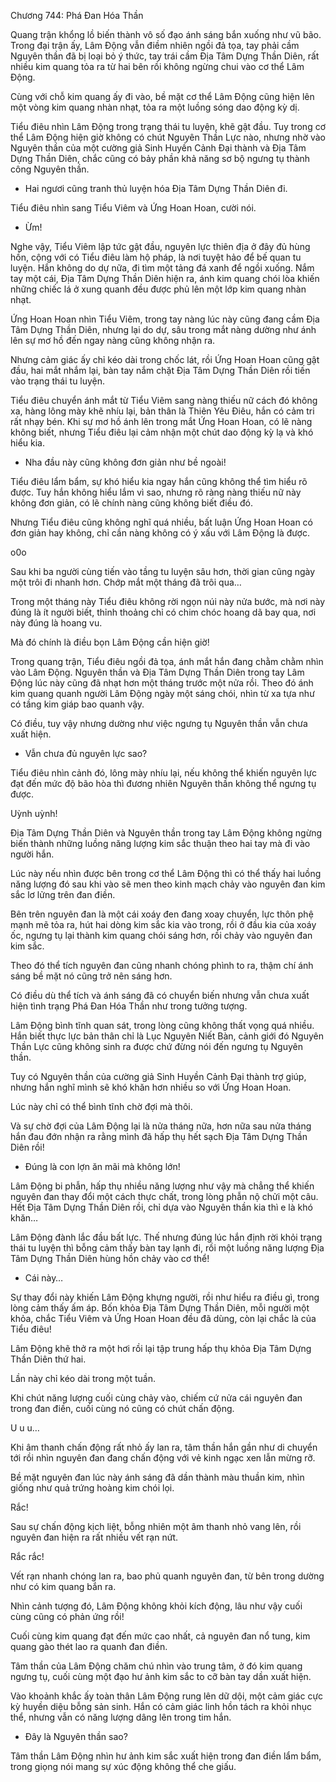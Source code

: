 




Chương 744: Phá Đan Hóa Thần


Quang trận khổng lồ biến thành vô số đạo ánh sáng bắn xuống như vũ bão. Trong đại trận ấy, Lâm Động vẫn điềm nhiên ngồi đả tọa, tay phải cầm Nguyên thần đã bị loại bỏ ý thức, tay trái cầm Địa Tâm Dựng Thần Diên, rất nhiều kim quang tỏa ra từ hai bên rồi không ngừng chui vào cơ thể Lâm Động.

Cùng với chỗ kim quang ấy đi vào, bề mặt cơ thể Lâm Động cũng hiện lên một vòng kim quang nhàn nhạt, tỏa ra một luồng sóng dao động kỳ dị.

Tiểu điêu nhìn Lâm Động trong trạng thái tu luyện, khẽ gật đầu. Tuy trong cơ thể Lâm Động hiện giờ không có chút Nguyên Thần Lực nào, nhưng nhờ vào Nguyên thần của một cường giả Sinh Huyền Cảnh Đại thành và Địa Tâm Dựng Thần Diên, chắc cũng có bảy phần khả năng sơ bộ ngưng tụ thành công Nguyên thần.

- Hai ngươi cũng tranh thủ luyện hóa Địa Tâm Dựng Thần Diên đi.

Tiểu điêu nhìn sang Tiểu Viêm và Ứng Hoan Hoan, cười nói.

- Ừm!

Nghe vậy, Tiểu Viêm lập tức gật đầu, nguyên lực thiên địa ở đây đủ hùng hồn, cộng với có Tiểu điêu làm hộ pháp, là nơi tuyệt hảo để bế quan tu luyện. Hắn không do dự nữa, đi tìm một tảng đá xanh để ngồi xuống. Nắm tay một cái, Địa Tâm Dựng Thần Diên hiện ra, ánh kim quang chói lòa khiến những chiếc lá ở xung quanh đều được phủ lên một lớp kim quang nhàn nhạt.

Ứng Hoan Hoan nhìn Tiểu Viêm, trong tay nàng lúc này cũng đang cầm Địa Tâm Dựng Thần Diên, nhưng lại do dự, sâu trong mắt nàng dường như ánh lên sự mơ hồ đến ngay nàng cũng không nhận ra.

Nhưng cảm giác ấy chỉ kéo dài trong chốc lát, rồi Ứng Hoan Hoan cũng gật đầu, hai mắt nhắm lại, bàn tay nắm chặt Địa Tâm Dựng Thần Diên rồi tiến vào trạng thái tu luyện.

Tiểu điêu chuyển ánh mắt từ Tiểu Viêm sang nàng thiếu nữ cách đó không xa, hàng lông mày khẽ nhíu lại, bản thân là Thiên Yêu Điêu, hắn có cảm tri rất nhạy bén. Khi sự mơ hồ ánh lên trong mắt Ứng Hoan Hoan, có lẽ nàng không biết, nhưng Tiểu điêu lại cảm nhận một chút dao động kỳ lạ và khó hiểu kia.

- Nha đầu này cũng không đơn giản như bề ngoài!

Tiểu điêu lẩm bẩm, sự khó hiểu kia ngay hắn cũng không thể tìm hiểu rõ được. Tuy hắn không hiểu lắm vì sao, nhưng rõ ràng nàng thiếu nữ này không đơn giản, có lẽ chính nàng cũng không biết điều đó.

Nhưng Tiểu điêu cũng không nghĩ quá nhiều, bất luận Ứng Hoan Hoan có đơn giản hay không, chỉ cần nàng không có ý xấu với Lâm Động là được.

o0o

Sau khi ba người cùng tiến vào tầng tu luyện sâu hơn, thời gian cũng ngày một trôi đi nhanh hơn. Chớp mắt một tháng đã trôi qua…

Trong một tháng này Tiểu điêu không rời ngọn núi này nửa bước, mà nơi này đúng là ít người biết, thỉnh thoảng chỉ có chim chóc hoang dã bay qua, nơi này đúng là hoang vu.

Mà đó chính là điều bọn Lâm Động cần hiện giờ!

Trong quang trận, Tiểu điêu ngồi đả tọa, ánh mắt hắn đang chằm chằm nhìn vào Lâm Động. Nguyên thần và Địa Tâm Dựng Thần Diên trong tay Lâm Động lúc này cũng đã nhạt hơn một tháng trước một nửa rồi. Theo đó ánh kim quang quanh người Lâm Động ngày một sáng chói, nhìn từ xa tựa như có tầng kim giáp bao quanh vậy.

Có điều, tuy vậy nhưng dường như việc ngưng tụ Nguyên thần vẫn chưa xuất hiện.

- Vẫn chưa đủ nguyên lực sao?

Tiểu điêu nhìn cảnh đó, lông mày nhíu lại, nếu không thể khiến nguyên lực đạt đến mức độ bão hòa thì đương nhiên Nguyên thần không thể ngưng tụ được.

Uỳnh uỳnh!

Địa Tâm Dựng Thần Diên và Nguyên thần trong tay Lâm Động không ngừng biến thành những luồng năng lượng kim sắc thuận theo hai tay mà đi vào người hắn.

Lúc này nếu nhìn được bên trong cơ thể Lâm Động thì có thể thấy hai luồng năng lượng đó sau khi vào sẽ men theo kinh mạch chảy vào nguyên đan kim sắc lơ lửng trên đan điền.

Bên trên nguyên đan là một cái xoáy đen đang xoay chuyển, lực thôn phệ mạnh mẽ tỏa ra, hút hai dòng kim sắc kia vào trong, rồi ở đầu kia của xoáy ốc, ngưng tụ lại thành kim quang chói sáng hơn, rồi chảy vào nguyên đan kim sắc.

Theo đó thể tích nguyên đan cũng nhanh chóng phình to ra, thậm chí ánh sáng bề mặt nó cũng trở nên sáng hơn.

Có điều dù thể tích và ánh sáng đã có chuyển biến nhưng vẫn chưa xuất hiện tình trạng Phá Đan Hóa Thần như trong tưởng tượng.

Lâm Động bình tĩnh quan sát, trong lòng cũng không thất vọng quá nhiều. Hắn biết thực lực bản thân chỉ là Lục Nguyên Niết Bàn, cảnh giới đó Nguyên Thần Lực cũng không sinh ra được chứ đừng nói đến ngưng tụ Nguyên thần.

Tuy có Nguyên thần của cường giả Sinh Huyền Cảnh Đại thành trợ giúp, nhưng hắn nghĩ mình sẽ khó khăn hơn nhiều so với Ứng Hoan Hoan.

Lúc này chỉ có thể bình tĩnh chờ đợi mà thôi.

Và sự chờ đợi của Lâm Động lại là nửa tháng nữa, hơn nữa sau nửa tháng hắn đau đớn nhận ra rằng mình đã hấp thụ hết sạch Địa Tâm Dựng Thần Diên rồi!

- Đúng là con lợn ăn mãi mà không lớn!

Lâm Động bi phẫn, hấp thụ nhiều năng lượng như vậy mà chẳng thể khiến nguyên đan thay đổi một cách thực chất, trong lòng phẫn nộ chửi một câu. Hết Địa Tâm Dựng Thần Diên rồi, chỉ dựa vào Nguyên thần kia thì e là khó khăn…

Lâm Động đành lắc đầu bất lực. Thế nhưng đúng lúc hắn định rời khỏi trạng thái tu luyện thì bỗng cảm thấy bàn tay lạnh đi, rồi một luồng năng lượng Địa Tâm Dựng Thần Diên hùng hồn chảy vào cơ thể!

- Cái này…

Sự thay đổi này khiến Lâm Động khựng người, rồi như hiểu ra điều gì, trong lòng cảm thấy ấm áp. Bốn khỏa Địa Tâm Dựng Thần Diên, mỗi người một khỏa, chắc Tiểu Viêm và Ứng Hoan Hoan đều đã dùng, còn lại chắc là của Tiểu điêu!

Lâm Động khẽ thở ra một hơi rồi lại tập trung hấp thụ khỏa Địa Tâm Dựng Thần Diên thứ hai.

Lần này chỉ kéo dài trong một tuần.

Khi chút năng lượng cuối cùng chảy vào, chiếm cứ nửa cái nguyên đan trong đan điền, cuối cùng nó cũng có chút chấn động.

U u u…

Khi âm thanh chấn động rất nhỏ ấy lan ra, tâm thần hắn gần như di chuyển tới rồi nhìn nguyên đan đang chấn động với vẻ kinh ngạc xen lẫn mừng rỡ.

Bề mặt nguyên đan lúc này ánh sáng đã dần thành màu thuần kim, nhìn giống như quả trứng hoàng kim chói lọi.

Rắc!

Sau sự chấn động kịch liệt, bỗng nhiên một âm thanh nhỏ vang lên, rồi nguyên đan hiện ra rất nhiều vết rạn nứt.

Rắc rắc!

Vết rạn nhanh chóng lan ra, bao phủ quanh nguyên đan, từ bên trong dường như có kim quang bắn ra.

Nhìn cảnh tượng đó, Lâm Động không khỏi kích động, lâu như vậy cuối cùng cũng có phản ứng rồi!

Cuối cùng kim quang đạt đến mức cao nhất, cả nguyên đan nổ tung, kim quang gào thét lao ra quanh đan điền.

Tâm thần của Lâm Động chăm chú nhìn vào trung tâm, ở đó kim quang ngưng tụ, cuối cùng một đạo hư ảnh kim sắc to cỡ bàn tay dần xuất hiện.

Vào khoảnh khắc ấy toàn thân Lâm Động rung lên dữ dội, một cảm giác cực kỳ huyền diệu bỗng sản sinh. Hắn có cảm giác linh hồn tách ra khỏi nhục thể, nhưng vẫn có năng lượng dâng lên trong tim hắn.

- Đây là Nguyên thần sao?

Tâm thần Lâm Động nhìn hư ảnh kim sắc xuất hiện trong đan điền lẩm bẩm, trong giọng nói mang sự xúc động không thể che giấu.




